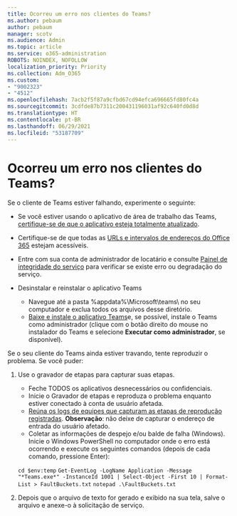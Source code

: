 ```yaml
---
title: Ocorreu um erro nos clientes do Teams?
ms.author: pebaum
author: pebaum
manager: scotv
ms.audience: Admin
ms.topic: article
ms.service: o365-administration
ROBOTS: NOINDEX, NOFOLLOW
localization_priority: Priority
ms.collection: Adm_O365
ms.custom:
- "9002323"
- "4512"
ms.openlocfilehash: 7acb2f5f87a9cfbd67cd94efca696665fd80fc4a
ms.sourcegitcommit: 3cdfde87b7311c200431196031af92c640fd0d8d
ms.translationtype: HT
ms.contentlocale: pt-BR
ms.lasthandoff: 06/29/2021
ms.locfileid: "53187709"
---
```

# <a name="teams-client-crashing"></a>Ocorreu um erro nos clientes do Teams?

Se o cliente de Teams estiver falhando, experimente o seguinte:

- Se você estiver usando o aplicativo de área de trabalho das Teams, [certifique-se de que o aplicativo esteja totalmente atualizado](https://support.office.com/article/Update-Microsoft-Teams-535a8e4b-45f0-4f6c-8b3d-91bca7a51db1).

- Certifique-se de que todas as [URLs e intervalos de endereços do Office 365](/microsoftteams/connectivity-issues) estejam acessíveis.

- Entre com sua conta de administrador de locatário e consulte [Painel de integridade do serviço](/office365/enterprise/view-service-health) para verificar se existe erro ou degradação do serviço.

- Desinstalar e reinstalar o aplicativo Teams
    - Navegue até a pasta %appdata%\Microsoft\teams\ no seu computador e exclua todos os arquivos desse diretório.
    - [Baixe e instale o aplicativo Teams](https://www.microsoft.com/microsoft-teams/download-app)e, se possível, instale o Teams como administrador (clique com o botão direito do mouse no instalador do Teams e selecione **Executar como administrador**, se disponível).

Se o seu cliente do Teams ainda estiver travando, tente reproduzir o problema. Se você puder:

1. Use o gravador de etapas para capturar suas etapas.
    - Feche TODOS os aplicativos desnecessários ou confidenciais.
    - Inicie o Gravador de etapas e reproduza o problema enquanto estiver conectado à conta de usuário afetada.
    - [Reúna os logs de equipes que capturam as etapas de reprodução registradas](/microsoftteams/log-files). **Observação**: não deixe de capturar o endereço de entrada do usuário afetado.
    - Coletar as informações de despejo e/ou balde de falha (Windows). Inicie o Windows PowerShell no computador onde o erro está ocorrendo e execute os seguintes comandos (depois de cada comando, pressione Enter):

    `cd $env:temp` `Get-EventLog -LogName Application -Message "*Teams.exe*" -InstanceId 1001 | Select-Object -First 10 | Format-List > FaultBuckets.txt`
    `notepad .\FaultBuckets.txt`
    
2. Depois que o arquivo de texto for gerado e exibido na sua tela, salve o arquivo e anexe-o à solicitação de serviço. 
